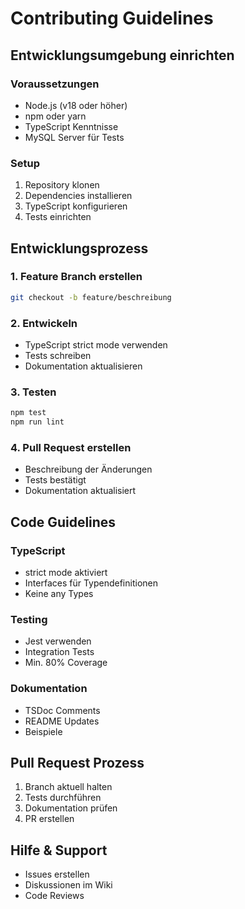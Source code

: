 # Contributing Guidelines

## Entwicklungsumgebung einrichten

### Voraussetzungen
- Node.js (v18 oder höher)
- npm oder yarn
- TypeScript Kenntnisse
- MySQL Server für Tests

### Setup
1. Repository klonen
2. Dependencies installieren
3. TypeScript konfigurieren
4. Tests einrichten

## Entwicklungsprozess

### 1. Feature Branch erstellen
```bash
git checkout -b feature/beschreibung
```

### 2. Entwickeln
- TypeScript strict mode verwenden
- Tests schreiben
- Dokumentation aktualisieren

### 3. Testen
```bash
npm test
npm run lint
```

### 4. Pull Request erstellen
- Beschreibung der Änderungen
- Tests bestätigt
- Dokumentation aktualisiert

## Code Guidelines

### TypeScript
- strict mode aktiviert
- Interfaces für Typendefinitionen
- Keine any Types

### Testing
- Jest verwenden
- Integration Tests
- Min. 80% Coverage

### Dokumentation
- TSDoc Comments
- README Updates
- Beispiele

## Pull Request Prozess
1. Branch aktuell halten
2. Tests durchführen
3. Dokumentation prüfen
4. PR erstellen

## Hilfe & Support
- Issues erstellen
- Diskussionen im Wiki
- Code Reviews